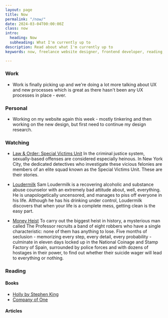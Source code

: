 ```yaml
---
layout: page
title: Now
permalink: "/now/"
date: 2024-03-04T00:00:00Z
class: now
intro:
  heading: Now
  subheading: What I'm currently up to
description: Read about what I'm currently up to
keywords: now, freelance website designer, frontend developer, reading, watching, work

---
```

### Work
* Work is finally picking up and we're doing a lot more talking about UX and new processes which is great as there hasn't been any UX processes in place - ever.

### Personal
* Working on my website again this week - mostly tinkering and then working on the new design, but first need to continue my design research.

### Watching
* [Law & Order: Special Victims Unit](https://www.themoviedb.org/tv/2734-law-order-special-victims-unit "Law & Order: Special Victims Unit")
  In the criminal justice system, sexually-based offenses are considered especially heinous. In New York City, the dedicated detectives who investigate these vicious felonies are members of an elite squad known as the Special Victims Unit. These are their stories.

* [Loudermilk](https://www.themoviedb.org/tv/73200-loudermilk "Loudermilk")
  Sam Loudermilk is a recovering alcoholic and substance abuse counselor with an extremely bad attitude about, well, everything. He is unapologetically uncensored, and manages to piss off everyone in his life. Although he has his drinking under control, Loudermilk discovers that when your life is a complete mess, getting clean is the easy part.

* [Money Heist](https://www.themoviedb.org/tv/71446-la-casa-de-papel "Money Heist")
  To carry out the biggest heist in history, a mysterious man called The Professor recruits a band of eight robbers who have a single characteristic: none of them has anything to lose. Five months of seclusion - memorizing every step, every detail, every probability - culminate in eleven days locked up in the National Coinage and Stamp Factory of Spain, surrounded by police forces and with dozens of hostages in their power, to find out whether their suicide wager will lead to everything or nothing.

### Reading

#### Books
* [Holly by Stephen King](https://bookwyrm.social/book/1373489/s/holly "Holly by Stephen King")
* [Company of One](https://bookwyrm.social/book/184714/s/company-of-one "Company of One")

#### Articles
